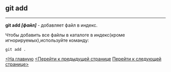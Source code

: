 ## git add

---

**git add *[файл]*** - добавляет файл в индекс.

Чтобы добавить все файлы в каталоге в индекс(кроме игнорируемых),используйте команду:

```bash=
git add .
```

[<На главную](./readme.md)
[<Перейти к предыдущей странице](./markdown.md)
[Перейти к следующей странице>](./config.md)